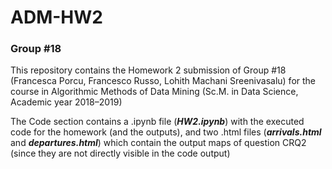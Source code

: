 # ADM-HW2

### Group #18

This repository contains the Homework 2 submission of Group #18 (Francesca Porcu, Francesco Russo, Lohith Machani Sreenivasalu) for the course in Algorithmic Methods of Data Mining (Sc.M. in Data Science, Academic year 2018–2019)

The Code section contains a .ipynb file (***HW2.ipynb***) with the executed code for the homework (and the outputs), and two .html files (***arrivals.html*** and ***departures.html***) which contain the output maps of question CRQ2 (since they are not directly visible in the code output)
